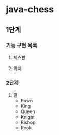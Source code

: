 # java-chess

## 1단계

### 기능 구현 목록

1. 체스판

2. 위치
    
### 2단계

1. 말
    - Pawn
    - King
    - Queen
    - Knight
    - Bishop
    - Rook
